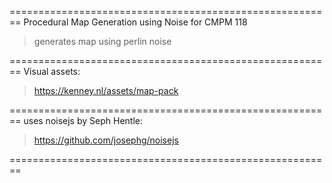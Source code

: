 ========================================================
Procedural Map Generation using Noise for CMPM 118

> generates map using perlin noise

========================================================
Visual assets:
> https://kenney.nl/assets/map-pack

========================================================
uses noisejs by Seph Hentle:
> https://github.com/josephg/noisejs

========================================================

